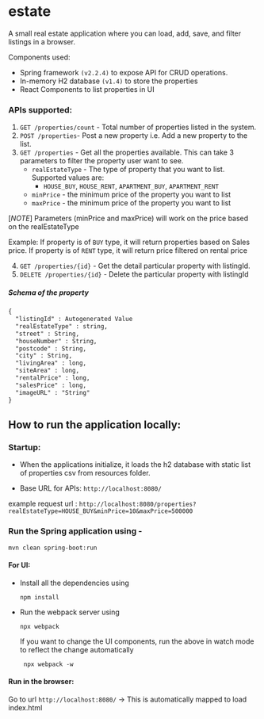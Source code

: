 # estate
A small real estate application where you can load, add, save, and filter listings in a browser.

Components used:
- Spring framework `(v2.2.4)` to expose API for CRUD operations. 
- In-memory H2 database `(v1.4)` to store the properties
- React Components to list properties in UI

### APIs supported:
1. `GET /properties/count`  - Total number of properties listed in  the system.
2. `POST /properties`- Post a new property i.e. Add a new property to the list.
3. `GET /properties` - Get all the properties available. This can take 3 parameters to filter the property user want to see.
    - `realEstateType` - The type of property that you want to list. Supported values are:
      - `HOUSE_BUY`, `HOUSE_RENT`, `APARTMENT_BUY`, `APARTMENT_RENT`
    - `minPrice` - the minimum price of the property you want to list
    - `maxPrice` - the minimum price of the property you want to list
    
[_NOTE_] Parameters (minPrice and maxPrice) will work on the price based on the realEstateType

Example: If property is of `BUY` type, it will return properties based on Sales price. 
If property is of `RENT` type, it will return price filtered on rental price

4. `GET /properties/{id}` - Get the detail particular property with listingId.
5. `DELETE /properties/{id}` - Delete the particular property with listingId


##### Schema of the property
```dtd
{  
  "listingId" : Autogenerated Value
  "realEstateType" : string,
  "street" : String,
  "houseNumber" : String,
  "postcode" : String,
  "city" : String,
  "livingArea" : long,
  "siteArea" : long,
  "rentalPrice" : long,
  "salesPrice" : long,
  "imageURL" : "String"
}
```

## How to run the application locally:
### Startup:
- When the applications initialize,
  it loads the h2 database with static list of properties csv from resources folder.


- Base URL for APIs: `http://localhost:8080/`

example request url :
`http://localhost:8080/properties?realEstateType=HOUSE_BUY&minPrice=10&maxPrice=500000`

### Run the Spring application using -

`mvn clean spring-boot:run`


#### For UI:

- Install all the dependencies using

   `npm install`

- Run the webpack server using

  `npx webpack`

   If you want to change the UI components, run the above in watch mode to reflect the change automatically 

   ` npx webpack -w`

#### Run in the browser:
Go to url `http://localhost:8080/` -> This is automatically mapped to load index.html

